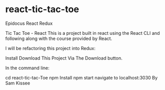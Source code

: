 # react-tic-tac-toe
Epidocus React Redux

Tic Tac Toe - React
This is a project built in react using the React CLI and following along with the course provided by React.

I will be refactoring this project into Redux:

Install
Download This Project Via The Download button.

In the command line:

cd react-tic-tac-Toe
npm Install
npm start
navigate to localhost:3030
By Sam Kissee
